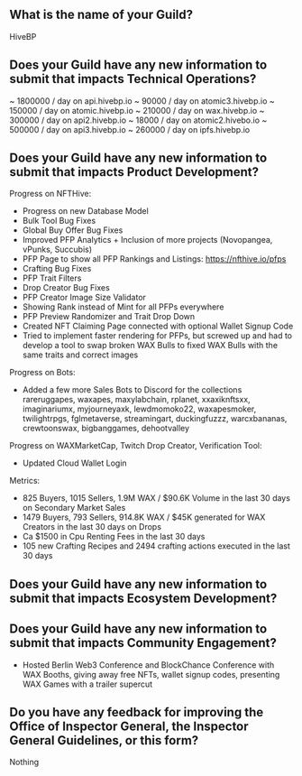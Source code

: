 ## What is the name of your Guild?

HiveBP

## Does your Guild have any new information to submit that impacts Technical Operations?

~ 1800000 / day on api.hivebp.io
~ 90000 / day on atomic3.hivebp.io
~ 150000 / day on atomic.hivebp.io
~ 210000 / day on wax.hivebp.io
~ 300000 / day on api2.hivebp.io
~ 18000 / day on atomic2.hivebo.io
~ 500000 / day on api3.hivebp.io
~ 260000 / day on ipfs.hivebp.io

## Does your Guild have any new information to submit that impacts Product Development?

Progress on NFTHive:

- Progress on new Database Model
- Bulk Tool Bug Fixes
- Global Buy Offer Bug Fixes
- Improved PFP Analytics + Inclusion of more projects (Novopangea, vPunks, Succubis)
- PFP Page to show all PFP Rankings and Listings: https://nfthive.io/pfps
- Crafting Bug Fixes
- PFP Trait Filters
- Drop Creator Bug Fixes
- PFP Creator Image Size Validator
- Showing Rank instead of Mint for all PFPs everywhere
- PFP Preview Randomizer and Trait Drop Down
- Created NFT Claiming Page connected with optional Wallet Signup Code
- Tried to implement faster rendering for PFPs, but screwed up and had to develop a tool to swap broken WAX Bulls to fixed WAX Bulls with the same traits and correct images

Progress on Bots:
- Added a few more Sales Bots to Discord for the collections rareruggapes, waxapes, maxylabchain, rplanet, xxaxiknftsxx, imaginariumx, myjourneyaxk, lewdmomoko22, 
waxapesmoker, twilightrpgs, fglmetaverse, streamingart, duckingfuzzz, warcxbananas, crewtoonswax, bigbanggames, dehootvalley

Progress on WAXMarketCap, Twitch Drop Creator, Verification Tool:
- Updated Cloud Wallet Login

Metrics:

- 825 Buyers, 1015 Sellers, 1.9M WAX / $90.6K Volume in the last 30 days on Secondary Market Sales
- 1479 Buyers, 793 Sellers, 914.8K WAX / $45K generated for WAX Creators in the last 30 days on Drops
- Ca $1500 in Cpu Renting Fees in the last 30 days
- 105 new Crafting Recipes and 2494 crafting actions executed in the last 30 days

## Does your Guild have any new information to submit that impacts Ecosystem Development?

## Does your Guild have any new information to submit that impacts Community Engagement?
- Hosted Berlin Web3 Conference and BlockChance Conference with WAX Booths, giving away free NFTs, wallet signup codes, 
presenting WAX Games with a trailer supercut

## Do you have any feedback for improving the Office of Inspector General, the Inspector General Guidelines, or this form?

Nothing